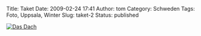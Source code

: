 Title: Taket
Date: 2009-02-24 17:41
Author: tom
Category: Schweden
Tags: Foto, Uppsala, Winter
Slug: taket-2
Status: published

[![Das
Dach](/pic/snotunnel_s.jpg "Das Dach")](/pic/snotunnel_l.jpg)

